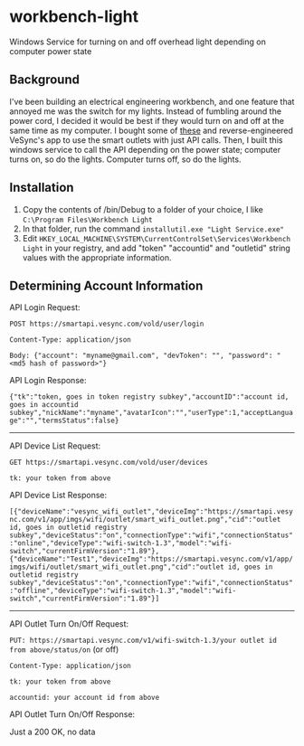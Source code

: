 # workbench-light
Windows Service for turning on and off overhead light depending on computer power state

## Background
I've been building an electrical engineering workbench, and one feature that annoyed me was the switch for my lights. Instead of fumbling around the power cord, I decided it would be best if they would turn on and off at the same time as my computer. I bought some of [these](https://www.amazon.com/Etekcity-Voltson-Monitoring-Required-Assistant/dp/B074GVPYPY/ref=sr_1_3?s=lamps-light&ie=UTF8&qid=1533522245&sr=1-3&keywords=smart+outlet) and reverse-engineered VeSync's app to use the smart outlets with just API calls. Then, I built this windows service to call the API depending on the power state; computer turns on, so do the lights. Computer turns off, so do the lights.

## Installation
1. Copy the contents of /bin/Debug to a folder of your choice, I like `C:\Program Files\Workbench Light`
2. In that folder, run the command `installutil.exe "Light Service.exe"`
3. Edit `HKEY_LOCAL_MACHINE\SYSTEM\CurrentControlSet\Services\Workbench Light` in your registry, and add "token" "accountid" and "outletid" string values with the appropriate information.

## Determining Account Information
API Login Request:

`POST https://smartapi.vesync.com/vold/user/login`

`Content-Type: application/json`

`Body: {"account": "myname@gmail.com", "devToken": "", "password": "<md5 hash of password>"}`

API Login Response:

`{"tk":"token, goes in token registry subkey","accountID":"account id, goes in accountid subkey","nickName":"myname","avatarIcon":"","userType":1,"acceptLanguage":"","termsStatus":false}`

---

API Device List Request:

`GET https://smartapi.vesync.com/vold/user/devices`

`tk: your token from above`

API Device List Response:

`[{"deviceName":"vesync_wifi_outlet","deviceImg":"https://smartapi.vesync.com/v1/app/imgs/wifi/outlet/smart_wifi_outlet.png","cid":"outlet id, goes in outletid registry subkey","deviceStatus":"on","connectionType":"wifi","connectionStatus":"online","deviceType":"wifi-switch-1.3","model":"wifi-switch","currentFirmVersion":"1.89"},{"deviceName":"Test1","deviceImg":"https://smartapi.vesync.com/v1/app/imgs/wifi/outlet/smart_wifi_outlet.png","cid":"outlet id, goes in outletid registry subkey","deviceStatus":"on","connectionType":"wifi","connectionStatus":"offline","deviceType":"wifi-switch-1.3","model":"wifi-switch","currentFirmVersion":"1.89"}]`

---

API Outlet Turn On/Off Request:

`PUT: https://smartapi.vesync.com/v1/wifi-switch-1.3/your outlet id from above/status/on` (or off)

`Content-Type: application/json`

`tk: your token from above`

`accountid: your account id from above`

API Outlet Turn On/Off Response:

Just a 200 OK, no data
